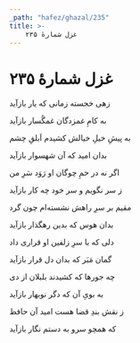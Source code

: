 ```yaml
---
_path: "hafez/ghazal/235"
title: >-
    غزل شمارهٔ ۲۳۵
---
```

# غزل شمارهٔ ۲۳۵

<div class="b" id="bn1"><div class="m1"><p>زهی خجسته زمانی که یار بازآید</p></div>
<div class="m2"><p>به کامِ غمزدگان غمگُسار بازآید</p></div></div>
<div class="b" id="bn2"><div class="m1"><p>به پیشِ خیلِ خیالش کشیدم اَبلقِ چشم</p></div>
<div class="m2"><p>بدان امید که آن شهسوار بازآید</p></div></div>
<div class="b" id="bn3"><div class="m1"><p>اگر نه در خمِ چوگان او رَوَد سَرِ من</p></div>
<div class="m2"><p>ز سر نگویم و سر خود چه کار بازآید</p></div></div>
<div class="b" id="bn4"><div class="m1"><p>مقیم بر سرِ راهش نشسته‌ام چون گرد</p></div>
<div class="m2"><p>بدان هوس که بدین رهگذار بازآید</p></div></div>
<div class="b" id="bn5"><div class="m1"><p>دلی که با سرِ زلفین او قراری داد</p></div>
<div class="m2"><p>گمان مَبَر که بدان دل قرار بازآید</p></div></div>
<div class="b" id="bn6"><div class="m1"><p>چه جورها که کشیدند بلبلان از دی</p></div>
<div class="m2"><p>به بویِ آن که دگر نوبهار بازآید</p></div></div>
<div class="b" id="bn7"><div class="m1"><p>ز نقش بندِ قضا هست امید آن حافظ</p></div>
<div class="m2"><p>که همچو سرو به دستم نگار بازآید</p></div></div>
